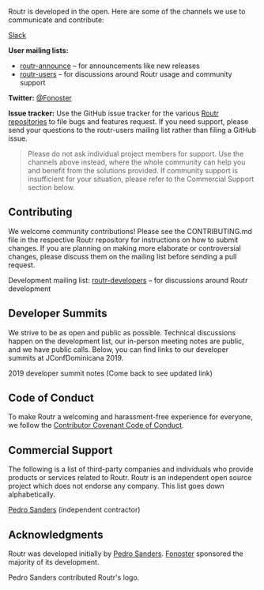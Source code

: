 Routr is developed in the open. Here are some of the channels we use to communicate and contribute:


[Slack](https://fonosterteam.typeform.com/to/Xy8Oc0)

**User mailing lists:**

- [routr-announce](https://groups.google.com/forum/#!forum/routr-announce) – for announcements like new releases
- [routr-users](https://groups.google.com/forum/#!forum/routr-users) – for discussions around Routr usage and community support

**Twitter:** [@Fonoster](https://twitter.com/fonoster)

**Issue tracker:** Use the GitHub issue tracker for the various [Routr repositories](https://github.com/fonoster/) to file bugs and features request. If you need support, please send your questions to the routr-users mailing list rather than filing a GitHub issue.

>Please do not ask individual project members for support. Use the channels above instead, where the whole community can help you and benefit from the solutions provided. If community support is insufficient for your situation, please refer to the Commercial Support section below.

## Contributing

We welcome community contributions! Please see the CONTRIBUTING.md file in the respective Routr repository for instructions on how to submit changes. If you are planning on making more elaborate or controversial changes, please discuss them on the mailing list before sending a pull request.

Development mailing list: [routr-developers](https://groups.google.com/forum/#!forum/routr-developers) – for discussions around Routr development

## Developer Summits

We strive to be as open and public as possible. Technical discussions happen on the development list, our in-person meeting notes are public, and we have public calls. Below, you can find links to our developer summits at JConfDominicana 2019.

2019 developer summit notes (Come back to see updated link)

## Code of Conduct

To make Routr a welcoming and harassment-free experience for everyone, we follow the [Contributor Covenant Code of Conduct](https://github.com/fonoster/routr/blob/master/CODE_OF_CONDUCT.md).

## Commercial Support

The following is a list of third-party companies and individuals who provide products or services related to Routr. Routr is an independent open source project which does not endorse any company. This list goes down alphabetically.

[Pedro Sanders](https://github.com/psanders) (independent contractor)

## Acknowledgments

Routr was developed initially by [Pedro Sanders](https://github.com/psanders). [Fonoster](https://fonoster.com) sponsored the majority of its development.

Pedro Sanders contributed Routr's logo.
